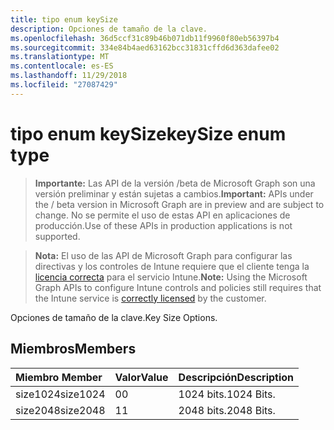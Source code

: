 ```yaml
---
title: tipo enum keySize
description: Opciones de tamaño de la clave.
ms.openlocfilehash: 36d5ccf31c89b46b071db11f9960f80eb56397b4
ms.sourcegitcommit: 334e84b4aed63162bcc31831cffd6d363dafee02
ms.translationtype: MT
ms.contentlocale: es-ES
ms.lasthandoff: 11/29/2018
ms.locfileid: "27087429"
---
```

# <a name="keysize-enum-type"></a><span data-ttu-id="57f99-103">tipo enum keySize</span><span class="sxs-lookup"><span data-stu-id="57f99-103">keySize enum type</span></span>

> <span data-ttu-id="57f99-104">**Importante:** Las API de la versión /beta de Microsoft Graph son una versión preliminar y están sujetas a cambios.</span><span class="sxs-lookup"><span data-stu-id="57f99-104">**Important:** APIs under the / beta version in Microsoft Graph are in preview and are subject to change.</span></span> <span data-ttu-id="57f99-105">No se permite el uso de estas API en aplicaciones de producción.</span><span class="sxs-lookup"><span data-stu-id="57f99-105">Use of these APIs in production applications is not supported.</span></span>

> <span data-ttu-id="57f99-106">**Nota:** El uso de las API de Microsoft Graph para configurar las directivas y los controles de Intune requiere que el cliente tenga la [licencia correcta](https://go.microsoft.com/fwlink/?linkid=839381) para el servicio Intune.</span><span class="sxs-lookup"><span data-stu-id="57f99-106">**Note:** Using the Microsoft Graph APIs to configure Intune controls and policies still requires that the Intune service is [correctly licensed](https://go.microsoft.com/fwlink/?linkid=839381) by the customer.</span></span>

<span data-ttu-id="57f99-107">Opciones de tamaño de la clave.</span><span class="sxs-lookup"><span data-stu-id="57f99-107">Key Size Options.</span></span>
## <a name="members"></a><span data-ttu-id="57f99-108">Miembros</span><span class="sxs-lookup"><span data-stu-id="57f99-108">Members</span></span>
|<span data-ttu-id="57f99-109">Miembro	</span><span class="sxs-lookup"><span data-stu-id="57f99-109">Member</span></span>|<span data-ttu-id="57f99-110">Valor</span><span class="sxs-lookup"><span data-stu-id="57f99-110">Value</span></span>|<span data-ttu-id="57f99-111">Descripción</span><span class="sxs-lookup"><span data-stu-id="57f99-111">Description</span></span>|
|:---|:---|:---|
|<span data-ttu-id="57f99-112">size1024</span><span class="sxs-lookup"><span data-stu-id="57f99-112">size1024</span></span>|<span data-ttu-id="57f99-113">0</span><span class="sxs-lookup"><span data-stu-id="57f99-113">0</span></span>|<span data-ttu-id="57f99-114">1024 bits.</span><span class="sxs-lookup"><span data-stu-id="57f99-114">1024 Bits.</span></span>|
|<span data-ttu-id="57f99-115">size2048</span><span class="sxs-lookup"><span data-stu-id="57f99-115">size2048</span></span>|<span data-ttu-id="57f99-116">1</span><span class="sxs-lookup"><span data-stu-id="57f99-116">1</span></span>|<span data-ttu-id="57f99-117">2048 bits.</span><span class="sxs-lookup"><span data-stu-id="57f99-117">2048 Bits.</span></span>|





